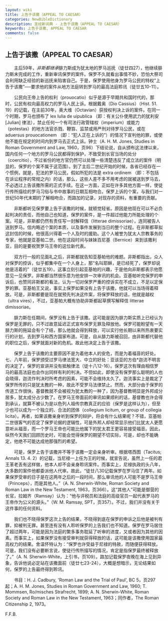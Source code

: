 ```yaml
---
layout: wiki
title: 上告于该撒（APPEAL TO CAESAR）
categories: NewBibleDictionary
description: 圣经新词典 - 上告于该撒（APPEAL TO CAESAR）
keywords: 上告于该撒, APPEAL TO CAESAR
comments: false
---
```


## 上告于该撒（APPEAL TO CAESAR）

　　主后59年，*非斯都继承*腓力斯成为犹太地的罗马巡抚（徒廿四27），他继续腓力斯未完成的工作，重新审讯保罗的案件。保罗不久就看出事情不妙，恐怕大祭司会利用缺乏经验的新巡抚来陷害自己。于是，保罗使用他身为罗马公民的特权“上告于该撒”──要求他的案件从地方法庭转到罗马的最高法庭聆讯（徒廿五10-11）。

　　公民向王帝上告的权利（prouocatio）似乎是源于早期共和国时代的，那时，公民有权向最高权力的罗马人民上诉。根据戴奥（Dio Cassius）（Hist. 51. 19）的记载，在主前30年，奥大维（Octavian）获授权判决上诉的案件。在同一个时期，罗马也颁布了 lex Iulia de uipublica （即：有关公仆使用武力的犹利安 [Julian] 律法），禁止任何一个有司法行政管辖权（imperium）或能力（potestas）的地方法官杀戮、鞭笞、监禁或用严刑对待罗马公民，或在 aduersus prouocationem （即：“犯人正在上诉的”）的情况下宣判他的罪，或使他不能在规定的时间内到罗马去正式上诉。钟士（A. H. M. Jones, Studies in Roman Government and Law, 1960，页96）下结论说，自从颁布这法律以来，国内任何一个地方的罗马公民都得到保护，不致受到长官当场的处分（coercitio），不过省份的地方官仍然可以处理一些清楚违反了成立法的案件（明显的，保罗的个案不属于这范围）。到了主后二世纪开始的时候，各省已经存在一个惯例，就是，犯法的罗马公民，假如所犯的法是 extra ordinem （即：不包括在诉讼程序的常规之内）的话，那么，这些人差不多不用考虑的就被送到罗马去，不必透过上告该撒所需的正式手续。在这一方面，正如在许多其他方面一样，使徒行传所描绘的罗马习俗与书中故事的日期互相吻合。保罗上诉的个案，与我们对一世纪50年代末期的了解相吻合，而路加的记录，对现存的资料，有重要的贡献。

　　非斯都听见保罗要上告于该撒的时候，就顿觉轻省。原因是他现在可以不必负起判决的责任，而他自己也知道，保罗的案件，是一件超过他能力所能处理的个案。可是，非斯都仍然有责任写一封解释信（litterae dimissoriae），连同被告人送到罗马。信内略述个案的本质，以及事件发展到当日的整个过程。在非斯都草拟这封信的时候，他很高兴得着一个人及时的援助。这个人被誉为犹太人宗教事务的专家，他就是亚基帕二世。他在这段时间与妹妹百尼基（Bernice）来到该撒利亚，目的是要祝贺罗马王帝的这位新代表。

　　双方行一般的见面礼之后，非斯都就告知亚基帕他的难题。非斯都指出，众人对保罗的控诉，似乎都集中在一个人身上，那“名叫耶稣，是已经死了，保罗却说他是活着的”（徒廿五19）。这事立刻引起亚基帕的兴趣，于是他向非斯都表示他愿意见一见保罗。非斯都当然很乐意为他安排一次审讯的机会。亚基帕听完保罗的申诉后，也赞同非斯都的看法，认为一切对保罗严重的控诉实在不成立，不足以定保罗的罪。亚基帕王又说，事实上保罗如果没有上告于该撒，他就可以当场得着释放。可是，非斯都要是现在就预先判决这件案，将保罗释放的话，他就是越权（ultra vires），不过，亚基帕大概有协助非斯都起草撰写解释信 litterae dimissoriae。

　　腓力斯在任期间，保罗没有上告于该撒。这可能是因为腓力斯实质上已经认为保罗是无罪的，只不过故意延迟正式宣布保罗无罪及释放他。保罗可能盼望有一天腓力斯的拖延会有个了结，那么他就会得到释放，可以实行他长期以来所热衷要实行的计划，去到罗马和西方国家布道。可是，自从腓力斯被召回，由非斯都代替他的职位之后，保罗就面对新的危机。故此他决定上告于该撒。

　　保罗上告于该撒的主要原因不是为着他本人的安危，而是为着福音的好处。七、八年前，保罗颁受过罗马律法宽大、中立的好处：亚该亚的方伯*迦流不明言的决定了，保罗的宣讲并没有抵触律法（徒十八12-16）。保罗这次有理由相信罗马的最高法庭也会作出同样有利的判决。不但如此，即使没有保罗那么聪明的人也会晓得，迦流作判决时所考虑的因素，可能不会维持太久了。迦流事实上是裁定了保罗所传的只是犹太教的一种，故此不受罗马法律禁止。然而，大部分由于保罗的传道工作很快，基督教就不会被视为犹太教的一种了，因为基督教明显是外邦成分居多，犹太成分占少数了。在罗马王帝面前的审讯如果顺利的话，基督教也许会得到承认，就算不被认为是以色列人祖传宗教真正的应验（保罗是这样认为），但至少也可以成为一个独立的、合法的团体（collegium licitum, or group of collegia licita）。再者，如果该撒亲身听到保罗的辩护，将会有什么结果呢？不错，亚基帕二世很客气的否定了保罗论据的逻辑性，可是外邦人却经常显示他们比犹太人更愿意听从福音，而一个罗马王帝也可能比他属下的犹太君王更容易接受福音。因此，纵然今天我们回顾历史时，可能会觉得保罗的期望不切实际，可是，却也不能确定，他绝不可能达成他那强烈的希望。

　　可是，保罗上告于该撒并不等于该撒一定会亲身听审。根据塔西图（Tacitus; Annals 13. 4. 2）的记载，当尼禄一上任为王的时候，就宣告说，虽然上一任的君王革老丢有这样做，他本人却不会亲身聆讯案件。而事实上，尼禄执政的头八年，大多数的案件他都委派他人代审。故此，“徒廿八30记载保罗在罗马住了两年。如果保罗受审的日子是在这两年之后的一段时间，那么审讯他的人可能不是罗马王帝（Princeps），而是其他人。”（A. N. Sherwin-White, Roman Society and Roman Law in the New Testament, 1963，页366）。这“其他人”可能是御营的长官，拉姆齐（Ramsay）认为：“他与评税员和法庭的高级官员一起代表罗马的王帝作为公义的源头。”（W. M. Ramsay, SPT，页357）。不过，我们并没有关于这件事的任何资料。

　　我们也不晓得保罗这次上告的结果，不晓得到底在保罗的申诉之后他是被判有罪，抑被判无罪。甚至连有没有人聆听保罗的上告我们也不知道。保罗在罗马居住了超过两年，可能是因为法庭的繁多事务耽延了听审的进度，又或者因为其他的因素。而事实上，如果保罗没有接受审判就获得释放的话，这可能是该撒使用国家最高权力的结果。舍温怀特认为：“保罗也许受益于尼禄的特赦，而随便获得释放。可是，我们没有必要断言说，使徒行传所描写的情况，肯定是指保罗最终被释放了。”（A. N. Sherwin-White，上引书，页109）。路加记载保罗夜晚在海上见到异象，告诉他说必定站在该撒面前（徒廿七23-24），大概是想暗示，无论结果如何，保罗的上告最终得到聆讯。

　　书目：H. J. Cadbury, 'Roman Law and the Trial of Paul', BC 5，页297起；A. H. M. Jones, Studies in Roman Government and Law, 1960; T. Mommsen, Ro/misches Strafrecht, 1899; A. N. Sherwin-White, Roman Society and Roman Law in the New Testament, 1963；同作者，The Roman Citizenship 2, 1973。

F.F.B.
